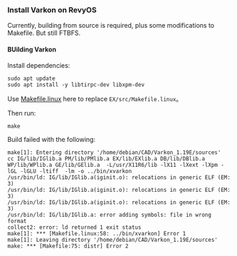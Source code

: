 ### Install Varkon on RevyOS

Currently, building from source is required, plus some modifications to Makefile. But still FTBFS.

#### BUilding Varkon

Install dependencies:

```shell
sudo apt update
sudo apt install -y libtirpc-dev libxpm-dev
```

Use [Makefile.linux](files/Makefile.linux) here to replace `EX/src/Makefile.linux`。

Then run:

```shell
make
```

Build failed with the following:

```log
make[1]: Entering directory '/home/debian/CAD/Varkon_1.19E/sources'
cc IG/lib/IGlib.a PM/lib/PMlib.a EX/lib/EXlib.a DB/lib/DBlib.a WP/lib/WPlib.a GE/lib/GElib.a  -L/usr/X11R6/lib -lX11 -lXext -lXpm -lGL -lGLU -ltiff  -lm -o ../bin/xvarkon
/usr/bin/ld: IG/lib/IGlib.a(iginit.o): relocations in generic ELF (EM: 3)
/usr/bin/ld: IG/lib/IGlib.a(iginit.o): relocations in generic ELF (EM: 3)
/usr/bin/ld: IG/lib/IGlib.a(iginit.o): relocations in generic ELF (EM: 3)
/usr/bin/ld: IG/lib/IGlib.a: error adding symbols: file in wrong format
collect2: error: ld returned 1 exit status
make[1]: *** [Makefile.linux:58: ../bin/xvarkon] Error 1
make[1]: Leaving directory '/home/debian/CAD/Varkon_1.19E/sources'
make: *** [Makefile:75: distr] Error 2
```